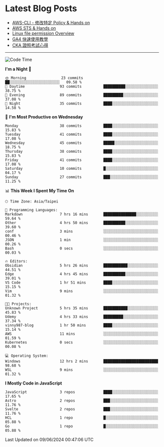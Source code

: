 # Latest Blog Posts
<!-- BLOG-POST-LIST:START -->
- [AWS-CLI - 修改特定 Policy &amp; Hands on](https://blog.vinny987.xyz/blog/2024/aws-cli-modify-a-specific-policy-hands-on/)
- [AWS STS &amp; Hands on](https://blog.vinny987.xyz/blog/2024/aws-sts-hands-on/)
- [Linux file permission Overview](https://blog.vinny987.xyz/blog/2024/linux-file-permission-overview/)
- [GA4 快速使用教學](https://blog.vinny987.xyz/blog/2024/quick-guide-to-using-ga4/)
- [CKA 證照考試心得](https://blog.vinny987.xyz/blog/2024/my-experience-taking-the-cka-certification-exam/)
<!-- BLOG-POST-LIST:END -->

---

<!--START_SECTION:waka-->
![Code Time](http://img.shields.io/badge/Code%20Time-208%20hrs%202%20mins-blue)

**I'm a Night 🦉** 

```text
🌞 Morning                23 commits          ██░░░░░░░░░░░░░░░░░░░░░░░   09.58 % 
🌆 Daytime                93 commits          ██████████░░░░░░░░░░░░░░░   38.75 % 
🌃 Evening                89 commits          █████████░░░░░░░░░░░░░░░░   37.08 % 
🌙 Night                  35 commits          ████░░░░░░░░░░░░░░░░░░░░░   14.58 % 
```
📅 **I'm Most Productive on Wednesday** 

```text
Monday                   38 commits          ████░░░░░░░░░░░░░░░░░░░░░   15.83 % 
Tuesday                  41 commits          ████░░░░░░░░░░░░░░░░░░░░░   17.08 % 
Wednesday                45 commits          █████░░░░░░░░░░░░░░░░░░░░   18.75 % 
Thursday                 38 commits          ████░░░░░░░░░░░░░░░░░░░░░   15.83 % 
Friday                   41 commits          ████░░░░░░░░░░░░░░░░░░░░░   17.08 % 
Saturday                 10 commits          █░░░░░░░░░░░░░░░░░░░░░░░░   04.17 % 
Sunday                   27 commits          ███░░░░░░░░░░░░░░░░░░░░░░   11.25 % 
```


📊 **This Week I Spent My Time On** 

```text
🕑︎ Time Zone: Asia/Taipei

💬 Programming Languages: 
Markdown                 7 hrs 16 mins       ███████████████░░░░░░░░░░   59.64 % 
Other                    4 hrs 50 mins       ██████████░░░░░░░░░░░░░░░   39.60 % 
conf                     3 mins              ░░░░░░░░░░░░░░░░░░░░░░░░░   00.46 % 
JSON                     1 min               ░░░░░░░░░░░░░░░░░░░░░░░░░   00.26 % 
Bash                     0 secs              ░░░░░░░░░░░░░░░░░░░░░░░░░   00.03 % 

🔥 Editors: 
Obsidian                 5 hrs 26 mins       ███████████░░░░░░░░░░░░░░   44.51 % 
Edge                     4 hrs 45 mins       ██████████░░░░░░░░░░░░░░░   39.01 % 
VS Code                  1 hr 51 mins        ████░░░░░░░░░░░░░░░░░░░░░   15.15 % 
Vim                      9 mins              ░░░░░░░░░░░░░░░░░░░░░░░░░   01.32 % 

🐱‍💻 Projects: 
Unknown Project          5 hrs 35 mins       ███████████░░░░░░░░░░░░░░   45.83 % 
Udemy                    4 hrs 33 mins       █████████░░░░░░░░░░░░░░░░   37.34 % 
vinny987-blog            1 hr 50 mins        ████░░░░░░░░░░░░░░░░░░░░░   15.14 % 
AWS                      11 mins             ░░░░░░░░░░░░░░░░░░░░░░░░░   01.59 % 
Kubernetes               0 secs              ░░░░░░░░░░░░░░░░░░░░░░░░░   00.08 % 

💻 Operating System: 
Windows                  12 hrs 2 mins       █████████████████████████   98.68 % 
WSL                      9 mins              ░░░░░░░░░░░░░░░░░░░░░░░░░   01.32 % 
```

**I Mostly Code in JavaScript** 

```text
JavaScript               3 repos             ████░░░░░░░░░░░░░░░░░░░░░   17.65 % 
Astro                    2 repos             ███░░░░░░░░░░░░░░░░░░░░░░   11.76 % 
Svelte                   2 repos             ███░░░░░░░░░░░░░░░░░░░░░░   11.76 % 
HCL                      1 repo              █░░░░░░░░░░░░░░░░░░░░░░░░   05.88 % 
Go                       1 repo              █░░░░░░░░░░░░░░░░░░░░░░░░   05.88 % 
```




 Last Updated on 09/06/2024 00:47:06 UTC
<!--END_SECTION:waka-->

<!--
**vincent97277/vincent97277** is a ✨ _special_ ✨ repository because its `README.md` (this file) appears on your GitHub profile.

Here are some ideas to get you started:

- 🔭 I’m currently working on ...
- 🌱 I’m currently learning ...
- 👯 I’m looking to collaborate on ...
- 🤔 I’m looking for help with ...
- 💬 Ask me about ...
- 📫 How to reach me: ...
- 😄 Pronouns: ...
- ⚡ Fun fact: ...
-->

